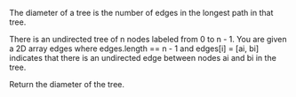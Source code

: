 The diameter of a tree is the number of edges in the longest path in that tree.

There is an undirected tree of n nodes labeled from 0 to n - 1. You are given a 2D array edges where edges.length == n - 1 and edges[i] = [ai, bi] indicates that there is an undirected edge between nodes ai and bi in the tree.

Return the diameter of the tree.